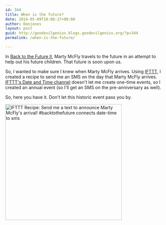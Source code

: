 ```yaml
---
id: 344
title: When is the future?
date: 2014-05-09T18:08:17+00:00
author: Danjones
layout: post
guid: http://goodevilgenius.blogs.goodevilgenius.org/?p=344
permalink: /when-is-the-future/

---
```

In [Back to the Future II](http://www.imdb.com/title/tt0096874/ "Back to the Future Part II"), Marty McFly travels to the future in an attempt to help out his future children. That future is soon upon us.

So, I wanted to make sure I knew when Marty McFly arrives. Using [IFTTT](https://ifttt.com/), I created a recipe to send me an SMS on the day that Marty McFly arrives. [IFTTT's Date and Time channel](https://ifttt.com/date_and_time) doesn't let me create one-time events, so I created an annual event (so I'll get an SMS on the pre-anniversary as well).

So, here you have it. Don't let this historic event pass you by.

<a href="https://ifttt.com/view_embed_recipe/172710-send-me-a-text-to-announce-marty-mcfly-s-arrival-backtothefuture" target="_blank" class="embed_recipe embed_recipe-l_66" id="embed_recipe-172710"><img src="https://ifttt.com/recipe_embed_img/172710" alt="IFTTT Recipe: Send me a text to announce Marty McFly's arrival! #backtothefuture connects date-time to sms" width="370px" style="max-width:100%" /></a>

